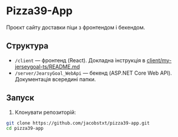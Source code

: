 # Pizza39-App

Проєкт сайту доставки піци з фронтендом і бекендом.

## Структура

- `/client` — фронтенд (React). Докладна інструкція в [client/my-jerseygoal-ts/README.md](client/my-jerseygoal-ts/README.md)
- `/server/JearsyGoal_WebApi` — бекенд (ASP.NET Core Web API). Документація всередині папки.

## Запуск

1. Клонувати репозиторій:

```bash
git clone https://github.com/jacobstxt/pizza39-app.git
cd pizza39-app
